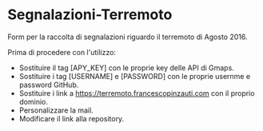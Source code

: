 # Segnalazioni-Terremoto
Form per la raccolta di segnalazioni riguardo il terremoto di Agosto 2016.

Prima di procedere con l'utilizzo:
- Sostituire il tag [APY_KEY] con le proprie key delle API di Gmaps.
- Sostituire i tag [USERNAME] e [PASSWORD] con le proprie usernme e password GitHub.
- Sostituire i link a https://terremoto.francescopinzauti.com con il proprio dominio.
- Personalizzare la mail.
- Modificare il link alla repository.
